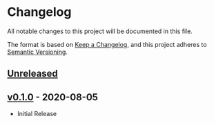 # Changelog
All notable changes to this project will be documented in this file.

The format is based on [Keep a Changelog](https://keepachangelog.com/en/1.0.0/),
and this project adheres to [Semantic Versioning](https://semver.org/spec/v2.0.0.html).

## [Unreleased]

## [v0.1.0] - 2020-08-05
- Initial Release

[Unreleased]: https://github.com/nim65s/matrix-webhook/compare/v0.1.0...master
[v0.1.0]: https://github.com/nim65s/matrix-webhook/releases/tag/v0.1.0
